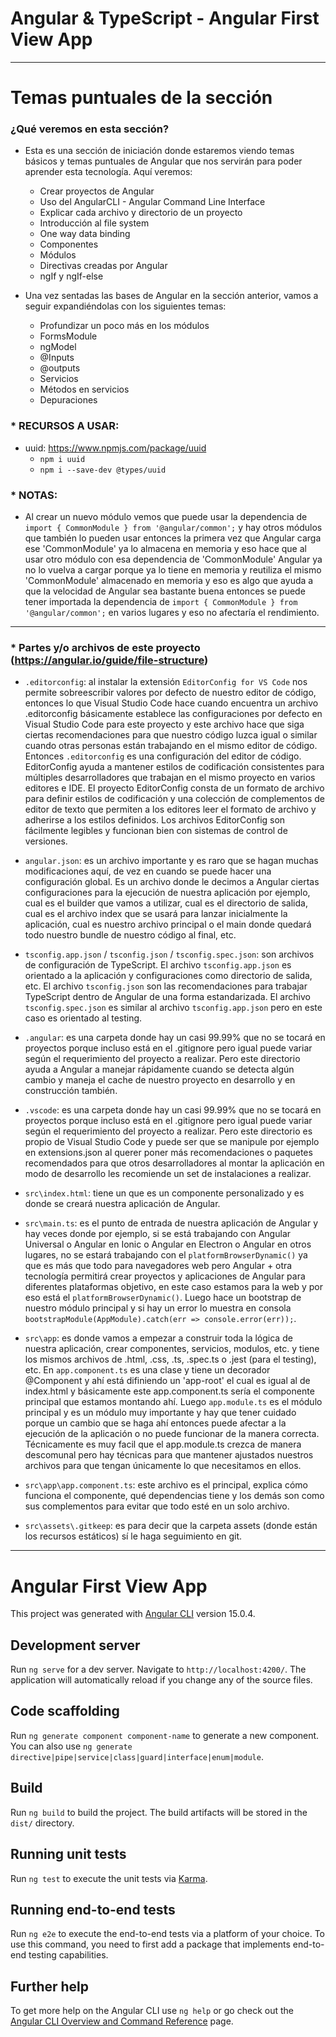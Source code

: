 # Angular & TypeScript - Angular First View App

---

# Temas puntuales de la sección

### ¿Qué veremos en esta sección?

- Esta es una sección de iniciación donde estaremos viendo temas básicos y temas puntuales de Angular que nos servirán para poder aprender esta tecnología. Aquí veremos:

  - Crear proyectos de Angular
  - Uso del AngularCLI - Angular Command Line Interface
  - Explicar cada archivo y directorio de un proyecto
  - Introducción al file system
  - One way data binding
  - Componentes
  - Módulos
  - Directivas creadas por Angular
  - ngIf y ngIf-else

* Una vez sentadas las bases de Angular en la sección anterior, vamos a seguir expandiéndolas con los siguientes temas:

  - Profundizar un poco más en los módulos
  - FormsModule
  - ngModel
  - @Inputs
  - @outputs
  - Servicios
  - Métodos en servicios
  - Depuraciones

### \* RECURSOS A USAR:

- uuid: https://www.npmjs.com/package/uuid
  - `npm i uuid`
  - `npm i --save-dev @types/uuid`

### \* NOTAS:

- Al crear un nuevo módulo vemos que puede usar la dependencia de `import { CommonModule } from '@angular/common';` y hay otros módulos que también lo pueden usar entonces la primera vez que Angular carga ese 'CommonModule' ya lo almacena en memoria y eso hace que al usar otro módulo con esa dependencia de 'CommonModule' Angular ya no lo vuelva a cargar porque ya lo tiene en memoria y reutiliza el mismo 'CommonModule' almacenado en memoria y eso es algo que ayuda a que la velocidad de Angular sea bastante buena entonces se puede tener importada la dependencia de `import { CommonModule } from '@angular/common';` en varios lugares y eso no afectaría el rendimiento.

---

### \* Partes y/o archivos de este proyecto (https://angular.io/guide/file-structure)

- `.editorconfig`: al instalar la extensión `EditorConfig for VS Code` nos permite sobreescribir valores por defecto de nuestro editor de código, entonces lo que Visual Studio Code hace cuando encuentra un archivo .editorconfig básicamente establece las configuraciones por defecto en Visual Studio Code para este proyecto y este archivo hace que siga ciertas recomendaciones para que nuestro código luzca igual o similar cuando otras personas están trabajando en el mismo editor de código. Entonces `.editorconfig` es una configuración del editor de código. EditorConfig ayuda a mantener estilos de codificación consistentes para múltiples desarrolladores que trabajan en el mismo proyecto en varios editores e IDE. El proyecto EditorConfig consta de un formato de archivo para definir estilos de codificación y una colección de complementos de editor de texto que permiten a los editores leer el formato de archivo y adherirse a los estilos definidos. Los archivos EditorConfig son fácilmente legibles y funcionan bien con sistemas de control de versiones.

- `angular.json`: es un archivo importante y es raro que se hagan muchas modificaciones aquí, de vez en cuando se puede hacer una configuración global. Es un archivo donde le decimos a Angular ciertas configuraciones para la ejecución de nuestra aplicación por ejemplo, cual es el builder que vamos a utilizar, cual es el directorio de salida, cual es el archivo index que se usará para lanzar inicialmente la aplicación, cual es nuestro archivo principal o el main donde quedará todo nuestro bundle de nuestro código al final, etc.

- `tsconfig.app.json` / `tsconfig.json` / `tsconfig.spec.json`: son archivos de configuración de TypeScript. El archivo `tsconfig.app.json` es orientado a la aplicación y configuraciones como directorio de salida, etc. El archivo `tsconfig.json` son las recomendaciones para trabajar TypeScript dentro de Angular de una forma estandarizada. El archivo `tsconfig.spec.json` es similar al archivo `tsconfig.app.json` pero en este caso es orientado al testing.

- `.angular`: es una carpeta donde hay un casi 99.99% que no se tocará en proyectos porque incluso está en el .gitignore pero igual puede variar según el requerimiento del proyecto a realizar. Pero este directorio ayuda a Angular a manejar rápidamente cuando se detecta algún cambio y maneja el cache de nuestro proyecto en desarrollo y en construcción también.

- `.vscode`: es una carpeta donde hay un casi 99.99% que no se tocará en proyectos porque incluso está en el .gitignore pero igual puede variar según el requerimiento del proyecto a realizar. Pero este directorio es propio de Visual Studio Code y puede ser que se manipule por ejemplo en extensions.json al querer poner más recomendaciones o paquetes recomendados para que otros desarrolladores al montar la aplicación en modo de desarrollo les recomiende un set de instalaciones a realizar.

- `src\index.html`: tiene un <app-root></app-root> que es un componente personalizado y es donde se creará nuestra aplicación de Angular.

- `src\main.ts`: es el punto de entrada de nuestra aplicación de Angular y hay veces donde por ejemplo, si se está trabajando con Angular Universal o Angular en Ionic o Angular en Electron o Angular en otros lugares, no se estará trabajando con el `platformBrowserDynamic()` ya que es más que todo para navegadores web pero Angular + otra tecnología permitirá crear proyectos y aplicaciones de Angular para diferentes plataformas objetivo, en este caso estamos para la web y por eso está el `platformBrowserDynamic()`. Luego hace un bootstrap de nuestro módulo principal y si hay un error lo muestra en consola `bootstrapModule(AppModule).catch(err => console.error(err));`.

- `src\app`: es donde vamos a empezar a construir toda la lógica de nuestra aplicación, crear componentes, servicios, modulos, etc. y tiene los mismos archivos de .html, .css, .ts, .spec.ts o .jest (para el testing), etc. En `app.component.ts` es una clase y tiene un decorador @Component y ahí está difiniendo un 'app-root' el cual es igual al de index.html y básicamente este app.component.ts sería el componente principal que estamos montando ahí. Luego `app.module.ts` es el módulo principal y es un módulo muy importante y hay que tener cuidado porque un cambio que se haga ahí entonces puede afectar a la ejecución de la aplicación o no puede funcionar de la manera correcta. Técnicamente es muy facil que el app.module.ts crezca de manera descomunal pero hay técnicas para que mantener ajustados nuestros archivos para que tengan únicamente lo que necesitamos en ellos.

- `src\app\app.component.ts`: este archivo es el principal, explica cómo funciona el componente, qué dependencias tiene y los demás son como sus complementos para evitar que todo esté en un solo archivo.

- `src\assets\.gitkeep`: es para decir que la carpeta assets (donde están los recursos estáticos) sí le haga seguimiento en git.

---

# Angular First View App

This project was generated with [Angular CLI](https://github.com/angular/angular-cli) version 15.0.4.

## Development server

Run `ng serve` for a dev server. Navigate to `http://localhost:4200/`. The application will automatically reload if you change any of the source files.

## Code scaffolding

Run `ng generate component component-name` to generate a new component. You can also use `ng generate directive|pipe|service|class|guard|interface|enum|module`.

## Build

Run `ng build` to build the project. The build artifacts will be stored in the `dist/` directory.

## Running unit tests

Run `ng test` to execute the unit tests via [Karma](https://karma-runner.github.io).

## Running end-to-end tests

Run `ng e2e` to execute the end-to-end tests via a platform of your choice. To use this command, you need to first add a package that implements end-to-end testing capabilities.

## Further help

To get more help on the Angular CLI use `ng help` or go check out the [Angular CLI Overview and Command Reference](https://angular.io/cli) page.
